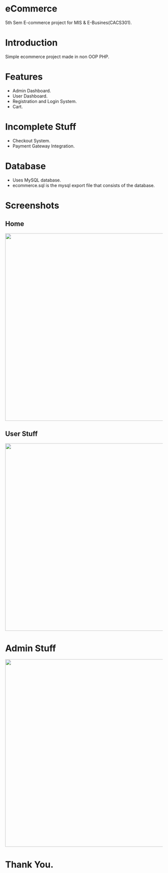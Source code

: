 # eCommerce

5th Sem E-commerce project for MIS & E-Busines(CACS301).

# Introduction

Simple ecommerce project made in non OOP PHP.

# Features

- Admin Dashboard.
- User Dashboard.
- Registration and Login System.
- Cart.

# Incomplete Stuff

- Checkout System.
- Payment Gateway Integration.

# Database

- Uses MySQL database.
- ecommerce.sql is the mysql export file that consists of the database.

# Screenshots

## Home

<img src="./screenshots/Home.png" width="600px">

## User Stuff

<img src="./screenshots/User_things.png" width="600px">

# Admin Stuff

<img src="./screenshots/Admin_things.png" width="600px">

# Thank You.
